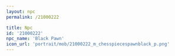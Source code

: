 ```yaml
---
layout: npc
permalink: /21000222

title: Npc
id: '21000222'
npc_name: 'Black Pawn'
icon_url: 'portrait/mob/21000222_m_chesspiecespawnblack_p.png'
---
```

